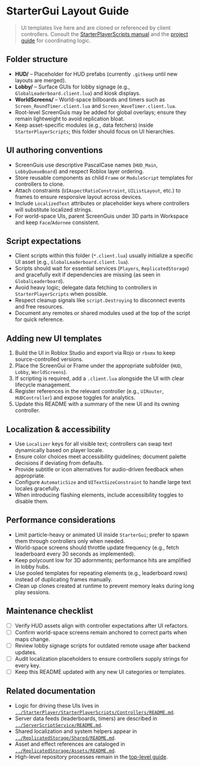# StarterGui Layout Guide

> UI templates live here and are cloned or referenced by client controllers. Consult the [StarterPlayerScripts manual](../StarterPlayer/StarterPlayerScripts/README.md) and the [project guide](../README.md) for coordinating logic.

## Folder structure
- **HUD/** – Placeholder for HUD prefabs (currently `.gitkeep` until new layouts are merged).
- **Lobby/** – Surface GUIs for lobby signage (e.g., `GlobalLeaderboard.client.lua`) and kiosk displays.
- **WorldScreens/** – World-space billboards and timers such as `Screen_RoundTimer.client.lua` and `Screen_WaveTimer.client.lua`.
- Root-level ScreenGuis may be added for global overlays; ensure they remain lightweight to avoid replication bloat.
- Keep asset-specific modules (e.g., data fetchers) inside `StarterPlayerScripts`; this folder should focus on UI hierarchies.

## UI authoring conventions
- ScreenGuis use descriptive PascalCase names (`HUD_Main`, `LobbyQueueBoard`) and respect Roblox layer ordering.
- Store reusable components as child `Frame` or `ModuleScript` templates for controllers to clone.
- Attach constraints (`UIAspectRatioConstraint`, `UIListLayout`, etc.) to frames to ensure responsive layout across devices.
- Include `LocalizedText` attributes or placeholder keys where controllers will substitute localized strings.
- For world-space UIs, parent ScreenGuis under 3D parts in Workspace and keep `Face`/`Adornee` consistent.

## Script expectations
- Client scripts within this folder (`*.client.lua`) usually initialize a specific UI asset (e.g., `GlobalLeaderboard.client.lua`).
- Scripts should wait for essential services (`Players`, `ReplicatedStorage`) and gracefully exit if dependencies are missing (as seen in `GlobalLeaderboard`).
- Avoid heavy logic; delegate data fetching to controllers in `StarterPlayerScripts` when possible.
- Respect cleanup signals like `script.Destroying` to disconnect events and free resources.
- Document any remotes or shared modules used at the top of the script for quick reference.

## Adding new UI templates
1. Build the UI in Roblox Studio and export via Rojo or `rbxmx` to keep source-controlled versions.
2. Place the ScreenGui or Frame under the appropriate subfolder (`HUD`, `Lobby`, `WorldScreens`).
3. If scripting is required, add a `.client.lua` alongside the UI with clear lifecycle management.
4. Register references in the relevant controller (e.g., `UIRouter`, `HUDController`) and expose toggles for analytics.
5. Update this README with a summary of the new UI and its owning controller.

## Localization & accessibility
- Use `Localizer` keys for all visible text; controllers can swap text dynamically based on player locale.
- Ensure color choices meet accessibility guidelines; document palette decisions if deviating from defaults.
- Provide subtitle or icon alternatives for audio-driven feedback when appropriate.
- Configure `AutomaticSize` and `UITextSizeConstraint` to handle large text locales gracefully.
- When introducing flashing elements, include accessibility toggles to disable them.

## Performance considerations
- Limit particle-heavy or animated UI inside `StarterGui`; prefer to spawn them through controllers only when needed.
- World-space screens should throttle update frequency (e.g., fetch leaderboard every 30 seconds as implemented).
- Keep polycount low for 3D adornments; performance hits are amplified in lobby hubs.
- Use pooled templates for repeating elements (e.g., leaderboard rows) instead of duplicating frames manually.
- Clean up clones created at runtime to prevent memory leaks during long play sessions.

## Maintenance checklist
- [ ] Verify HUD assets align with controller expectations after UI refactors.
- [ ] Confirm world-space screens remain anchored to correct parts when maps change.
- [ ] Review lobby signage scripts for outdated remote usage after backend updates.
- [ ] Audit localization placeholders to ensure controllers supply strings for every key.
- [ ] Keep this README updated with any new UI categories or templates.

## Related documentation
- Logic for driving these UIs lives in [`../StarterPlayer/StarterPlayerScripts/Controllers/README.md`](../StarterPlayer/StarterPlayerScripts/Controllers/README.md).
- Server data feeds (leaderboards, timers) are described in [`../ServerScriptService/README.md`](../ServerScriptService/README.md).
- Shared localization and system helpers appear in [`../ReplicatedStorage/Shared/README.md`](../ReplicatedStorage/Shared/README.md).
- Asset and effect references are cataloged in [`../ReplicatedStorage/Assets/README.md`](../ReplicatedStorage/Assets/README.md).
- High-level repository processes remain in the [top-level guide](../README.md).
